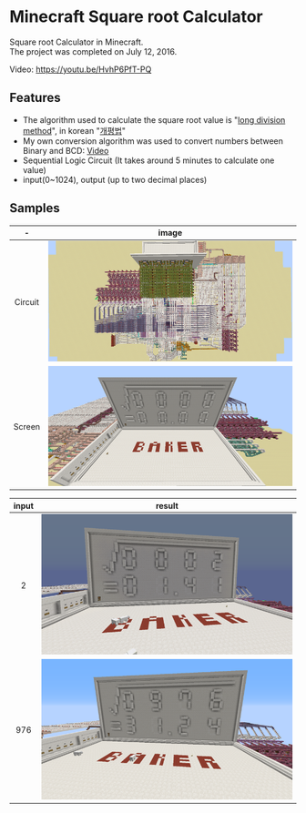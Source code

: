 # Minecraft Square root Calculator

Square root Calculator in Minecraft.  
The project was completed on July 12, 2016.

Video: https://youtu.be/HvhP6PfT-PQ

## Features
- The algorithm used to calculate the square root value is "[long division method](https://www.google.com/search?q=square+root+long+division+method)", in korean "[개평법](https://namu.wiki/w/%EC%84%B8%EB%A1%9C%EC%85%88%EB%B2%95#s-2.2.1)"
- My own conversion algorithm was used to convert numbers between Binary and BCD: [Video](https://youtu.be/nwZJh3b39Bg)
- Sequential Logic Circuit (It takes around 5 minutes to calculate one value)
- input(0~1024), output (up to two decimal places)

## Samples
|-|image|
|:--:|:--:|
|Circuit  | ![1](.github/1.png) |
|Screen  | ![2](.github/2.png)|

|input|result|
|:--:|:--:|
|2| ![3](.github/3.png) |
|976| ![4](.github/4.png)|
